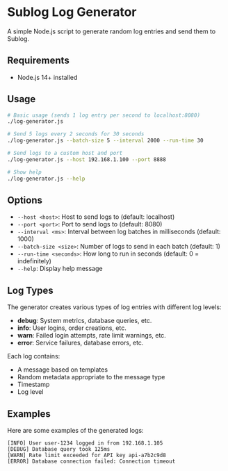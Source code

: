 # Sublog Log Generator

A simple Node.js script to generate random log entries and send them to Sublog.

## Requirements

- Node.js 14+ installed

## Usage

```bash
# Basic usage (sends 1 log entry per second to localhost:8080)
./log-generator.js

# Send 5 logs every 2 seconds for 30 seconds
./log-generator.js --batch-size 5 --interval 2000 --run-time 30

# Send logs to a custom host and port
./log-generator.js --host 192.168.1.100 --port 8888

# Show help
./log-generator.js --help
```

## Options

- `--host <host>`: Host to send logs to (default: localhost)
- `--port <port>`: Port to send logs to (default: 8080)
- `--interval <ms>`: Interval between log batches in milliseconds (default: 1000)
- `--batch-size <size>`: Number of logs to send in each batch (default: 1)
- `--run-time <seconds>`: How long to run in seconds (default: 0 = indefinitely)
- `--help`: Display help message

## Log Types

The generator creates various types of log entries with different log levels:

- **debug**: System metrics, database queries, etc.
- **info**: User logins, order creations, etc.
- **warn**: Failed login attempts, rate limit warnings, etc.
- **error**: Service failures, database errors, etc.

Each log contains:

- A message based on templates
- Random metadata appropriate to the message type
- Timestamp
- Log level

## Examples

Here are some examples of the generated logs:

```log
[INFO] User user-1234 logged in from 192.168.1.105
[DEBUG] Database query took 125ms
[WARN] Rate limit exceeded for API key api-a7b2c9d8
[ERROR] Database connection failed: Connection timeout
```
